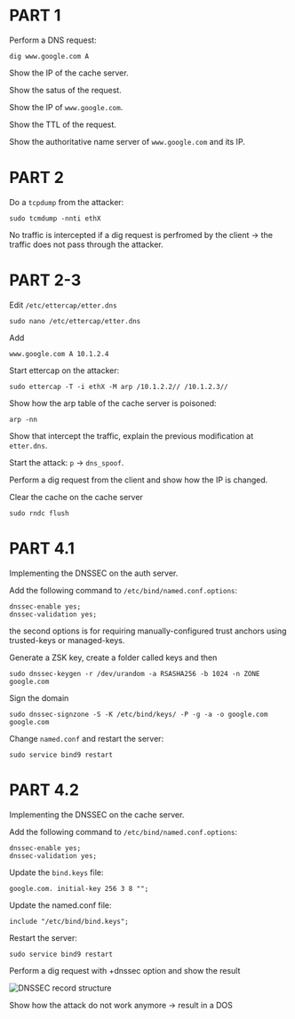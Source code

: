 # PART 1

Perform a DNS request:

    dig www.google.com A

Show the IP of the cache server.

Show the satus of the request.

Show the IP of `www.google.com`.

Show the TTL of the request.

Show the authoritative name server of `www.google.com` and its IP.

# PART 2

Do a `tcpdump` from the attacker:

    sudo tcmdump -nnti ethX

No traffic is intercepted if a dig request is perfromed by the client -> the traffic does not pass through the attacker.

# PART 2-3

Edit `/etc/ettercap/etter.dns`

    sudo nano /etc/ettercap/etter.dns

Add

    www.google.com A 10.1.2.4

Start ettercap on the attacker:

    sudo ettercap -T -i ethX -M arp /10.1.2.2// /10.1.2.3//

Show how the arp table of the cache server is poisoned:

    arp -nn

Show that intercept the traffic, explain the previous modification at `etter.dns`.

Start the attack: `p` -> `dns_spoof`.

Perform a dig request from the client and show how the IP is changed.

Clear the cache on the cache server

    sudo rndc flush

# PART 4.1

Implementing the DNSSEC on the auth server.

Add the following command to `/etc/bind/named.conf.options`:

    dnssec-enable yes;
    dnssec-validation yes;

the second options is for requiring manually-configured trust anchors using trusted-keys or managed-keys.

Generate a ZSK key, create a folder called keys and then

    sudo dnssec-keygen -r /dev/urandom -a RSASHA256 -b 1024 -n ZONE google.com

Sign the domain

    sudo dnssec-signzone -S -K /etc/bind/keys/ -P -g -a -o google.com google.com

Change `named.conf` and restart the server:

    sudo service bind9 restart


# PART 4.2

Implementing the DNSSEC on the cache server.

Add the following command to `/etc/bind/named.conf.options`:

    dnssec-enable yes;
    dnssec-validation yes;

Update the `bind.keys` file:

    google.com. initial-key 256 3 8 "";

Update the named.conf file:

    include "/etc/bind/bind.keys";

Restart the server:

    sudo service bind9 restart

Perform a dig request with +dnssec option and show the result

![DNSSEC record structure](https://i.ibb.co/Yyv05NS/dnssec-record.png) 

Show how the attack do not work anymore -> result in a DOS